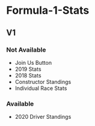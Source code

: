 # Formula-1-Stats

## V1

### Not Available 
* Join Us Button
* 2019 Stats
* 2018 Stats
* Constructor Standings
* Individual Race Stats

### Available
* 2020 Driver Standings